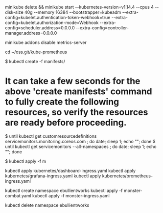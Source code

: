 minikube delete && minikube start --kubernetes-version=v1.14.4 --cpus 4 --disk-size 40g --memory 16384 --bootstrapper=kubeadm --extra-config=kubelet.authentication-token-webhook=true --extra-config=kubelet.authorization-mode=Webhook --extra-config=scheduler.address=0.0.0.0 --extra-config=controller-manager.address=0.0.0.0

minikube addons disable metrics-server

cd ~/oss.git/kube-prometheus

$ kubectl create -f manifests/

# It can take a few seconds for the above 'create manifests' command to fully create the following resources, so verify the resources are ready before proceeding.
$ until kubectl get customresourcedefinitions servicemonitors.monitoring.coreos.com ; do date; sleep 1; echo ""; done
$ until kubectl get servicemonitors --all-namespaces ; do date; sleep 1; echo ""; done

$ kubectl apply -f m



kubectl apply kubernetes/dashboard-ingress.yaml
kubectl apply kubernetes/grafana-ingress.yaml
kubectl apply kubernetes/prometheus-ingress.yaml

kubectl create namespace ebullientworks
kubectl apply -f monster-combat.yaml
kubectl apply -f monster-ingress.yaml

kubectl delete namespace ebullientworks

